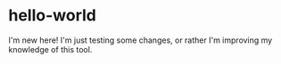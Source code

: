# hello-world

I'm new here!
I'm just testing some changes, or rather I'm improving my knowledge of this tool.

